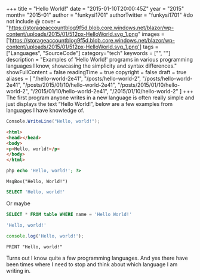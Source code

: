 +++
title = "Hello World!"
date = "2015-01-10T20:00:45Z"
year = "2015"
month= "2015-01"
author = "funkysi1701"
authorTwitter = "funkysi1701" #do not include @
cover = "https://storageaccountblog9f5d.blob.core.windows.net/blazor/wp-content/uploads/2015/01/512px-HelloWorld.svg_1.png"
images =['https://storageaccountblog9f5d.blob.core.windows.net/blazor/wp-content/uploads/2015/01/512px-HelloWorld.svg_1.png']
tags = ["Languages", "SourceCode"]
category="tech"
keywords = ["", ""]
description = "Examples of 'Hello World!' programs in various programming languages I know, showcasing the simplicity and syntax differences."
showFullContent = false
readingTime = true
copyright = false
draft = true
aliases = [
    "/hello-world-2e41",
    "/posts/hello-world-2",
    "/posts/hello-world-2e41",
    "/posts/2015/01/10/hello-world-2e41",
    "/posts/2015/01/10/hello-world-2",
    "/2015/01/10/hello-world-2e41",
    "/2015/01/10/hello-world-2"
]
+++
The first program anyone writes in a new language is often really simple and just displays the text “Hello World!”, below are a few examples from languages I have knowledge of.

```C#
Console.WriteLine("Hello, world!");
```

```HTML
<html>
<head></head>
<body>
<p>Hello, world!</p>
</body>
</html>
```

```PHP
php echo 'Hello, world!'; ?>
```

```
MsgBox("Hello, World!")
```

```SQL
SELECT 'Hello, world!'
```
Or maybe 
```SQL
SELECT * FROM table WHERE name = 'Hello World!'
```

```PowerShell
'Hello, world!'
```

```JavaScript
console.log('Hello, world!');
```

```BASIC
PRINT "Hello, world!"
```

Turns out I know quite a few programming languages. And yes there have been times where I need to stop and think about which language I am writing in.